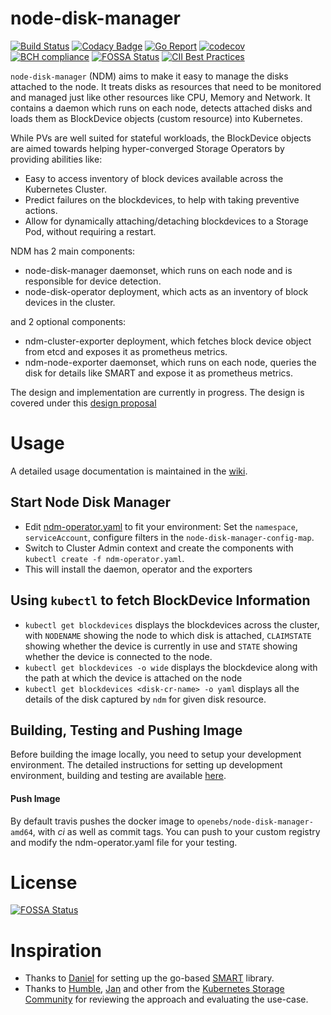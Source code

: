 # node-disk-manager

[![Build Status](https://travis-ci.org/openebs/node-disk-manager.svg?branch=master)](https://travis-ci.org/openebs/node-disk-manager)
[![Codacy Badge](https://api.codacy.com/project/badge/Grade/ea8d7835d7224178af058d98e5dac117)](https://www.codacy.com/app/OpenEBS/node-disk-manager?utm_source=github.com&amp;utm_medium=referral&amp;utm_content=openebs/node-disk-manager&amp;utm_campaign=Badge_Grade)
[![Go Report](https://goreportcard.com/badge/github.com/openebs/node-disk-manager)](https://goreportcard.com/report/github.com/openebs/node-disk-manager)
[![codecov](https://codecov.io/gh/openebs/node-disk-manager/branch/master/graph/badge.svg)](https://codecov.io/gh/openebs/node-disk-manager)
[![BCH compliance](https://bettercodehub.com/edge/badge/openebs/node-disk-manager?branch=master)](https://bettercodehub.com/results/openebs/node-disk-manager)
[![FOSSA Status](https://app.fossa.io/api/projects/git%2Bgithub.com%2Fopenebs%2Fnode-disk-manager.svg?type=shield)](https://app.fossa.io/projects/git%2Bgithub.com%2Fopenebs%2Fnode-disk-manager?ref=badge_shield)
[![CII Best Practices](https://bestpractices.coreinfrastructure.org/projects/1953/badge)](https://bestpractices.coreinfrastructure.org/projects/1953)

`node-disk-manager` (NDM) aims to make it easy to manage the disks attached to the node. It treats disks as resources that need to be monitored and managed just like other resources like CPU, Memory and Network. It contains a daemon which runs on each node, detects attached disks and loads them as BlockDevice objects (custom resource) into Kubernetes. 

While PVs are well suited for stateful workloads, the BlockDevice objects are aimed towards helping hyper-converged Storage Operators by providing abilities like:
- Easy to access inventory of block devices available across the Kubernetes Cluster.
- Predict failures on the blockdevices, to help with taking preventive actions.
- Allow for dynamically attaching/detaching blockdevices to a Storage Pod, without requiring a restart.

NDM has 2 main components:
- node-disk-manager daemonset, which runs on each node and is responsible for device detection.
- node-disk-operator deployment, which acts as an inventory of block devices in the cluster.

and 2 optional components:
- ndm-cluster-exporter deployment, which fetches block device object from etcd and exposes it as prometheus metrics.
- ndm-node-exporter daemonset, which runs on each node, queries the disk for details like SMART and expose it as prometheus metrics.

The design and implementation are currently in progress. The design is covered under this [design proposal](./docs/design.md)

# Usage
A detailed usage documentation is maintained in the [wiki](https://github.com/openebs/node-disk-manager/wiki).

## Start Node Disk Manager
* Edit [ndm-operator.yaml](./ndm-operator.yaml) to fit your environment: Set the `namespace`, `serviceAccount`, configure filters in the `node-disk-manager-config-map`.
* Switch to Cluster Admin context and create the components with `kubectl create -f ndm-operator.yaml`.
* This will install the daemon, operator and the exporters

## Using `kubectl` to fetch BlockDevice Information
* `kubectl get blockdevices` displays the blockdevices across the cluster, with `NODENAME` showing the node to which disk is attached,
  `CLAIMSTATE` showing whether the device is currently in use and `STATE` showing whether the device is connected to the node.
* `kubectl get blockdevices -o wide` displays the blockdevice along with the path at which the device is attached on the node
* `kubectl get blockdevices <disk-cr-name> -o yaml` displays all the details of the disk captured by `ndm` for given disk resource.

## Building, Testing and Pushing Image
Before building the image locally, you need to setup your development environment. The detailed instructions for setting up development environment, building and testing are available [here](./docs/developer-setup.md).

#### Push Image
By default travis pushes the docker image to `openebs/node-disk-manager-amd64`, with *ci* as well as commit tags. 
You can push to your custom registry and modify the ndm-operator.yaml file for your testing. 

# License
[![FOSSA Status](https://app.fossa.io/api/projects/git%2Bgithub.com%2Fopenebs%2Fnode-disk-manager.svg?type=large)](https://app.fossa.io/projects/git%2Bgithub.com%2Fopenebs%2Fnode-disk-manager?ref=badge_large)

# Inspiration
* Thanks to [Daniel](https://github.com/dswarbrick) for setting up the go-based [SMART](https://github.com/dswarbrick/smart) library.
* Thanks to [Humble](https://github.com/humblec), [Jan](https://github.com/jsafrane) and other from the [Kubernetes Storage Community](https://github.com/kubernetes-incubator/external-storage/issues/736) for reviewing the approach and evaluating the use-case. 



